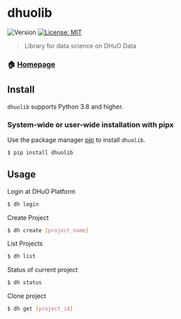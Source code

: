 # dhuolib

![Version](https://img.shields.io/badge/version-0.1.0-blue.svg?cacheSeconds=2592000)
[![License: MIT](https://img.shields.io/badge/License-MIT-grenn.svg)](#)

> Library for data science on DHuO Data 

### 🏠 [Homepage](https://gitlab.engdb.com.br/dhuo-plat/dhuo-data/data-science/dhuolib)

## Install


`dhuolib` supports Python 3.8 and higher.

### System-wide or user-wide installation with pipx

Use the package manager [pip](https://pip.pypa.io/en/stable/) to install `dhuolib`.

```sh
$ pip install dhuolib
```

## Usage

Login at DHuO Platform
```sh
$ dh login
```

Create Project
```sh
$ dh create [project_name]
```

List Projects
```sh
$ dh list 
```

Status of current project
```sh
$ dh status
```

Clone project
```sh
$ dh get [project_id]
```
